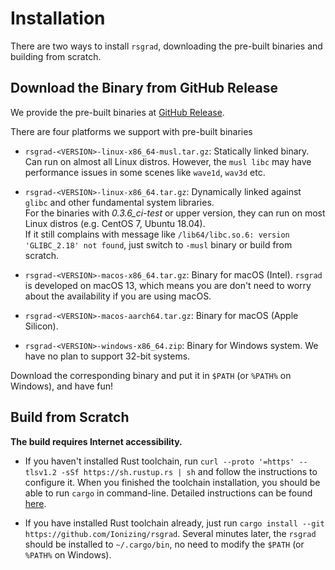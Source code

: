 # Installation

There are two ways to install `rsgrad`, downloading the pre-built binaries and building from scratch.

## Download the Binary from GitHub Release

We provide the pre-built binaries at [GitHub Release](https://github.com/Ionizing/rsgrad/releases/latest).

There are four platforms we support with pre-built binaries

- `rsgrad-<VERSION>-linux-x86_64-musl.tar.gz`: Statically linked binary. Can run on almost all Linux distros.
However, the `musl libc` may have performance issues in some scenes like `wave1d`, `wav3d` etc.

- `rsgrad-<VERSION>-linux-x86_64.tar.gz`: Dynamically linked against `glibc` and other fundamental
system libraries.  
For the binaries with _0.3.6_ci-test_ or upper version, they can run on most Linux distros
(e.g. CentOS 7, Ubuntu 18.04).  
If it still complains with message like `/lib64/libc.so.6: version 'GLIBC_2.18' not found`, just switch to `-musl`
binary or build from scratch.

- `rsgrad-<VERSION>-macos-x86_64.tar.gz`: Binary for macOS (Intel). `rsgrad` is developed on macOS 13, which
means you are don't need to worry about the availability if you are using macOS.

- `rsgrad-<VERSION>-macos-aarch64.tar.gz`: Binary for macOS (Apple Silicon).

- `rsgrad-<VERSION>-windows-x86_64.zip`: Binary for Windows system. We have no plan to support 32-bit systems.

Download the corresponding binary and put it in `$PATH` (or `%PATH%` on Windows), and have fun!

## Build from Scratch

__The build requires Internet accessibility.__

- If you haven't installed Rust toolchain, run `curl --proto '=https' --tlsv1.2 -sSf https://sh.rustup.rs | sh`
and follow the instructions to configure it. When you finished the toolchain installation, you should be able to
run `cargo` in command-line. Detailed instructions can be found [here](https://rustup.rs/).

- If you have installed Rust toolchain already, just run `cargo install --git https://github.com/Ionizing/rsgrad`.
Several minutes later, the `rsgrad` should be installed to `~/.cargo/bin`, no need to modify the `$PATH` (or `%PATH%` on Windows).
